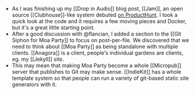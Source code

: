 - As I was finishing up my [[Drop in Audio]] blog post, [[Jam]], an open source [[Clubhouse]]-like system debuted [on ProductHunt](https://www.producthunt.com/posts/jam-d17ff3cc-556c-4c17-8140-5211cb1cd81f). I took a quick look at the code and it requires a few moving pieces and Docker, but it's a great little starting point.
- After a good discussion with @flancian, I added a section to the [[Git Siphon for Moa Party]] to focus on post-per-file. We discovered that we need to think about [[Moa Party]] as being standalone with multiple clients. [[Anagora]] is a client, people's individual gardens are clients, eg. my [[Jekyll]] site.
- This may mean that making Moa Party become a whole [[Micropub]] server that publishes to Git may make sense. [[IndieKit]] has a whole template system so that people can run a variety of git-based static site generators with it.